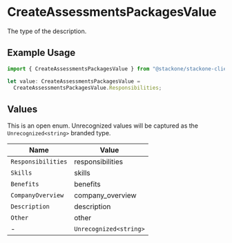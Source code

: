 # CreateAssessmentsPackagesValue

The type of the description.

## Example Usage

```typescript
import { CreateAssessmentsPackagesValue } from "@stackone/stackone-client-ts/sdk/models/shared";

let value: CreateAssessmentsPackagesValue =
  CreateAssessmentsPackagesValue.Responsibilities;
```

## Values

This is an open enum. Unrecognized values will be captured as the `Unrecognized<string>` branded type.

| Name                   | Value                  |
| ---------------------- | ---------------------- |
| `Responsibilities`     | responsibilities       |
| `Skills`               | skills                 |
| `Benefits`             | benefits               |
| `CompanyOverview`      | company_overview       |
| `Description`          | description            |
| `Other`                | other                  |
| -                      | `Unrecognized<string>` |